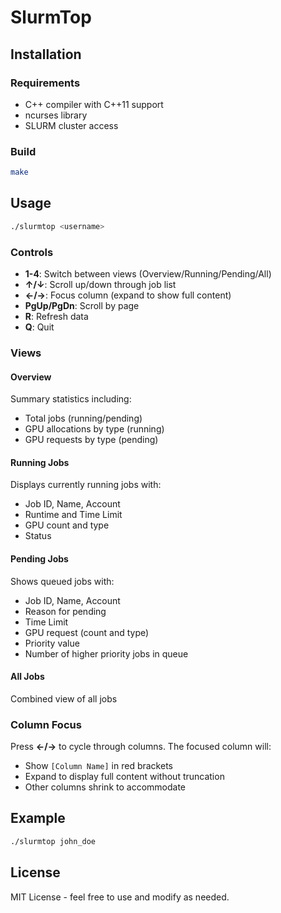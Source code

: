 # SlurmTop

## Installation

### Requirements
- C++ compiler with C++11 support
- ncurses library
- SLURM cluster access

### Build
```bash
make
```

## Usage

```bash
./slurmtop <username>
```

### Controls

- **1-4**: Switch between views (Overview/Running/Pending/All)
- **↑/↓**: Scroll up/down through job list
- **←/→**: Focus column (expand to show full content)
- **PgUp/PgDn**: Scroll by page
- **R**: Refresh data
- **Q**: Quit

### Views

#### Overview
Summary statistics including:
- Total jobs (running/pending)
- GPU allocations by type (running)
- GPU requests by type (pending)

#### Running Jobs
Displays currently running jobs with:
- Job ID, Name, Account
- Runtime and Time Limit
- GPU count and type
- Status

#### Pending Jobs
Shows queued jobs with:
- Job ID, Name, Account
- Reason for pending
- Time Limit
- GPU request (count and type)
- Priority value
- Number of higher priority jobs in queue

#### All Jobs
Combined view of all jobs

### Column Focus

Press **←/→** to cycle through columns. The focused column will:
- Show `[Column Name]` in red brackets
- Expand to display full content without truncation
- Other columns shrink to accommodate

## Example

```bash
./slurmtop john_doe
```

## License

MIT License - feel free to use and modify as needed.
